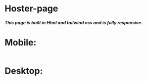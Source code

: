 <h1>Hoster-page</h1>
<h5>This page is built in Html and tailwind css and is fully responsive.</h5>

<h1>Mobile:</h1>

 <img src="Assets/mobile.png" alt=""/>

<h1>Desktop:</h1>

  <img src="Assets/desktop.png" alt=""/>

